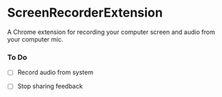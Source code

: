 # ScreenRecorderExtension
A Chrome extension for recording your computer screen and audio from your computer mic.

### To Do
- [ ] Record audio from system
- [ ] Stop sharing feedback



